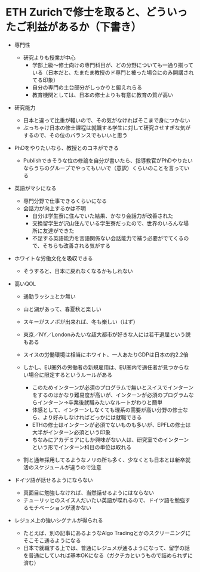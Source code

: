 # ETH Zurichで修士を取ると、どういったご利益があるか（下書き）

- 専門性
  - 研究よりも授業が中心
    - 学部上級〜修士向けの専門科目が、どの分野についても一通り揃っている（日本だと、たまたま教授のド専門と被った場合にのみ開講されてる印象）
    - 自分の専門の土台部分がしっかりと鍛えれらる
    - 教育機関としては、日本の修士よりも有意に教育の質が高い

- 研究能力
  - 日本と違って比重が軽いので、その気がなければそこまで身につかない
  - ぶっちゃけ日本の修士課程は就職する学生に対して研究させすぎな気がするので、その位のバランスでもいいと思う

- PhDをやりたいなら、教授とのコネができる
  - Publishできそうな位の修論を自分が書いたら、指導教官がPhDやりたいならうちのグループでやってもいいで（意訳）くらいのことを言っている

- 英語がマシになる
  - 専門分野で仕事できるくらいになる
  - 会話力が向上するかは不明
    - 自分は学生寮に住んでいた結果、かなり会話力が改善された
    - 交換留学生が沢山住んでいる学生寮だったので、世界のいろんな場所に友達ができた
    - 不足する英語能力を言語関係ない会話能力で補う必要がでてくるので、そちらも改善される気がする

- ホワイトな労働文化を吸収できる
  - そうすると、日本に戻れなくなるかもしれない

- 高いQOL
  - 通勤ラッシュとか無い
  - 山と湖があって、春夏秋と楽しい
  - スキーがスノボが出来れば、冬も楽しい（はず）
  - 東京／NY／Londonみたいな超大都市が好きな人には若干退屈という説もある

  - スイスの労働環境は相当にホワイト、一人あたりGDPは日本の約2.2倍
  - しかし、EU圏外の労働者の新規雇用は、EU圏内で適任者が見つからない場合に限定するというルールがある
    - このためインターンが必須のプログラムで無いとスイスでインターンをするのはかなり難易度が高いが、インターンが必須のプログラムならインターン→卒業後就職みたいなルートがわりと簡単
    - 体感として、インターンしなくても理系の需要が高い分野の修士なら、より好みしなければどっかには就職できる
    - ETHの修士はインターンが必須でないものも多いが、EPFLの修士は大半がインターン必須という印象
    - ちなみにアカデミアにしか興味がない人は、研究室でのインターンという形でインターン科目の単位は取れる
  - 割と通年採用してるようなノリの所も多く、少なくとも日本とは新卒就活のスケジュールが違うので注意

- ドイツ語が話せるようにならない
  - 真面目に勉強しなければ、当然話せるようにはならない
  - チューリッヒのスイス人だいたい英語が喋れるので、ドイツ語を勉強するモチベーションが湧かない

- レジュメ上の強いシグナルが得られる
  - たとえば、別の記事にあるようなAlgo Tradingとかのスクリーニングにそこそこ通るようになる
  - 日本で就職する上では、普通にレジュメが通るようになって、留学の話を普通にしていれば基本OKになる（ガクチカというもので詰められずに済む）
